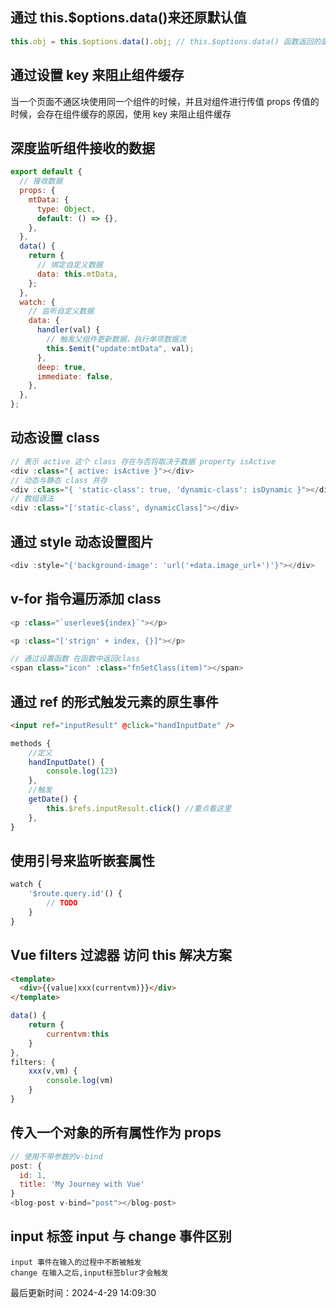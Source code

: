 <!--
 * @Description: vue2技巧文档
 * @Author: prui
 * @Date: 2024-04-25 15:11:18
 * @LastEditTime: 2024-04-25 15:31:54
 * @LastEditors: prui
 * 不忘初心,不负梦想
-->

## 通过 this.$options.data()来还原默认值

```js
this.obj = this.$options.data().obj; // this.$options.data() 函数返回的是一个对象，包含组件创建时属性的默认值
```

## 通过设置 key 来阻止组件缓存

当一个页面不通区块使用同一个组件的时候，并且对组件进行传值 props 传值的时候，会存在组件缓存的原因，使用 key 来阻止组件缓存

## 深度监听组件接收的数据

```js
export default {
  // 接收数据
  props: {
    mtData: {
      type: Object,
      default: () => {},
    },
  },
  data() {
    return {
      // 绑定自定义数据
      data: this.mtData,
    };
  },
  watch: {
    // 监听自定义数据
    data: {
      handler(val) {
        // 触发父组件更新数据，执行单项数据流
        this.$emit("update:mtData", val);
      },
      deep: true,
      immediate: false,
    },
  },
};
```

## 动态设置 class

```js
// 表示 active 这个 class 存在与否将取决于数据 property isActive
<div :class="{ active: isActive }"></div>
// 动态与静态 class 共存
<div :class="{ 'static-class': true, 'dynamic-class': isDynamic }"></div>
// 数组语法
<div :class="['static-class', dynamicClass]"></div>
```

## 通过 style 动态设置图片

```js
<div :style="{'background-image': 'url('+data.image_url+')'}"></div>
```

## v-for 指令遍历添加 class

```js
<p :class="`userleve${index}`"></p>

<p :class="['strign' + index, {}]"></p>

// 通过设置函数 在函数中返回class
<span class="icon" :class="fnSetClass(item)"></span>
```

## 通过 ref 的形式触发元素的原生事件

```html
<input ref="inputResult" @click="handInputDate" />
```

```js
methods {
    //定义
    handInputDate() {
        console.log(123)
    },
    //触发
    getDate() {
        this.$refs.inputResult.click() //重点看这里
    },
}
```

## 使用引号来监听嵌套属性

```js
watch {
    '$route.query.id'() {
        // TODO
    }
}
```

## Vue filters 过滤器 访问 this 解决方案

```html
<template>
  <div>{{value|xxx(currentvm)}}</div>
</template>
```

```js
data() {
    return {
        currentvm:this
    }
},
filters: {
    xxx(v,vm) {
        console.log(vm)
    }
}
```

## 传入一个对象的所有属性作为 props

```js
// 使用不带参数的v-bind
post: {
  id: 1,
  title: 'My Journey with Vue'
}
<blog-post v-bind="post"></blog-post>
```

## input 标签 input 与 change 事件区别

```markup
input 事件在输入的过程中不断被触发
change 在输入之后,input标签blur才会触发
```


最后更新时间：2024-4-29 14:09:30